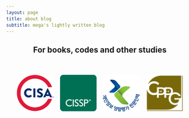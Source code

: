 ```yaml
---
layout: page
title: about blog
subtitle: mega's lightly written blog
---
```

<h2 align="center">
For books, codes and other studies
</h2>  

<br />  

<p align="center">
<a href="https://www.credly.com/badges/8ff5ba19-7b25-4b2d-ba4e-bf26a7d3fa44" target="_blank"><img src="/img/cisa-cert.svg" alt="Certified Information Systems Auditor®" style="width: 100px;margin: 6px;"></a>
<a href="https://www.credly.com/badges/dd3e2380-c0ba-4e76-a678-98a363ea1027" target="_blank"><img src="/img/isc2_cissp2.png" alt="Certified Information Systems Security Professional" style="width: 100px;margin: 6px;"></a>
<a href="/img/p/pia.png" target="_blank"><img src="/img/pia_badge.png" alt="개인정보 영향평가 전문인력" style="width: 100px;margin: 6px;"></a>
<a href="/img/p/cppg.png" target="_blank"><img src="/img/cppg_badge.png" alt="개인정보관리사" style="width: 100px;margin: 6px;"></a>
<!-- <a href="" target="_blank"><img src="/img/ISMSP_badge.png" alt="ISMS-P 인증심사원" style="width: 100px;margin: 6px;filter: grayscale(1);"></a>
</p> -->

<!-- <p align="center">
<a href="https://www.buymeacoffee.com/MeganaD" target="_blank"><img src="/img/buymeabeer.png" alt="Buy Me A Beer"></a>
</p> -->

<!-- <script data-name="BMC-Widget" data-cfasync="false" src="https://cdnjs.buymeacoffee.com/1.0.0/widget.prod.min.js" data-id="MeganaD" data-description="Support me on Buy me a coffee!" data-message="" data-color="#79D6B5" data-position="Right" data-x_margin="18" data-y_margin="18"></script> -->